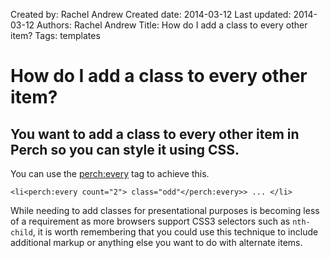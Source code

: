 Created by: Rachel Andrew
Created date: 2014-03-12
Last updated: 2014-03-12
Authors: Rachel Andrew
Title: How do I add a class to every other item?
Tags: templates

# How do I add a class to every other item?

## You want to add a class to every other item in Perch so you can style it using CSS.

You can use the [perch:every](http://docs.grabaperch.com/docs/templates/conditionals/every/) tag to achieve this.

    <li<perch:every count="2"> class="odd"</perch:every>> ... </li>

While needing to add classes for presentational purposes is becoming less of a requirement as more browsers support CSS3 selectors such as `nth-child`, it is worth remembering that you could use this technique to include additional markup or anything else you want to do with alternate items.
